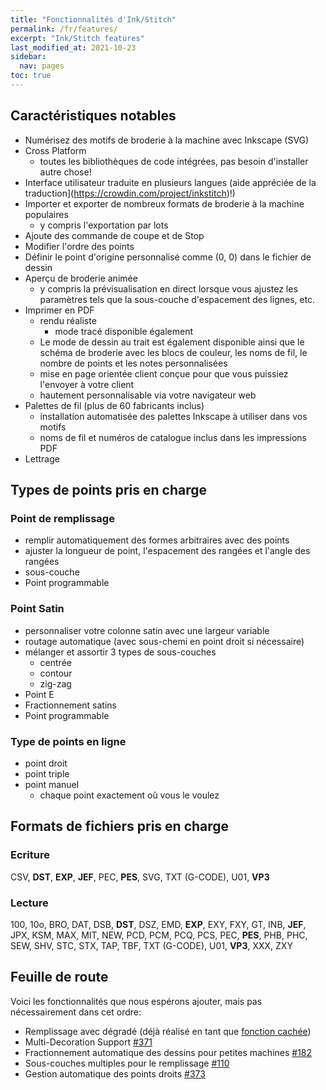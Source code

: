 ```yaml
---
title: "Fonctionnalités d'Ink/Stitch"
permalink: /fr/features/
excerpt: "Ink/Stitch features"
last_modified_at: 2021-10-23
sidebar:
  nav: pages
toc: true
---
```

## Caractéristiques notables
* Numérisez des motifs de broderie à la machine avec Inkscape (SVG)
* Cross Platform
  * toutes les bibliothèques de code intégrées, pas besoin d'installer autre chose!
* Interface utilisateur traduite en plusieurs langues (aide appréciée de la traduction](https://crowdin.com/project/inkstitch)!)
* Importer et exporter de nombreux formats de broderie à la machine populaires
  * y compris l'exportation par lots
* Ajoute des commande de coupe et de Stop
* Modifier l'ordre des points
* Définir le point d'origine personnalisé comme (0, 0) dans le fichier de dessin
* Aperçu de broderie animée
  * y compris la prévisualisation en direct lorsque vous ajustez les paramètres tels que la sous-couche d'espacement des lignes, etc.
* Imprimer en PDF
  * rendu réaliste
    * mode tracé disponible également
  * Le mode de dessin au trait est également disponible ainsi que le schéma de broderie avec les blocs de couleur, les noms de fil, le nombre de points et les notes personnalisées
  * mise en page orientée client conçue pour que vous puissiez l'envoyer à votre client
  * hautement personnalisable via votre navigateur web
* Palettes de fil (plus de 60 fabricants inclus)
  * installation automatisée des palettes Inkscape à utiliser dans vos motifs
  * noms de fil et numéros de catalogue inclus dans les impressions PDF
* Lettrage

## Types de points pris en charge

### Point de remplissage
* remplir automatiquement des formes arbitraires avec des points
* ajuster la longueur de point, l'espacement des rangées et l'angle des rangées
* sous-couche
* Point programmable

### Point Satin
* personnaliser votre colonne satin avec une largeur variable
* routage automatique (avec sous-chemi en point droit si nécessaire)
* mélanger et assortir 3 types de sous-couches
   * centrée
   * contour
   * zig-zag
* Point E
* Fractionnement satins
* Point programmable

### Type de points en ligne 
* point droit
* point triple
* point manuel
  * chaque point exactement où vous le voulez

## Formats de fichiers pris en charge

### Ecriture
CSV, **DST**, **EXP**, **JEF**, PEC, **PES**, SVG, TXT (G-CODE), U01, **VP3**

### Lecture
100, 10o, BRO, DAT, DSB, **DST**, DSZ, EMD, **EXP**, EXY, FXY, GT, INB, **JEF**, JPX, KSM, MAX, MIT, NEW, PCD, PCM, PCQ, PCS, PEC, **PES**, PHB, PHC, SEW, SHV, STC, STX, TAP, TBF, TXT (G-CODE), U01, **VP3**, XXX, ZXY

## Feuille de route

Voici les fonctionnalités que nous espérons ajouter, mais pas nécessairement dans cet ordre:

* Remplissage avec dégradé (déjà réalisé en tant que [fonction cachée](https://github.com/inkstitch/inkstitch/pull/108#issuecomment-369444197))
* Multi-Decoration Support [#371](https://github.com/inkstitch/inkstitch/issues/371)
* Fractionnement automatique des dessins pour petites machines [#182](https://github.com/inkstitch/inkstitch/issues/182)
* Sous-couches multiples pour le remplissage [#110](https://github.com/inkstitch/inkstitch/issues/110)
* Gestion automatique des points droits [#373](https://github.com/inkstitch/inkstitch/issues/373)

